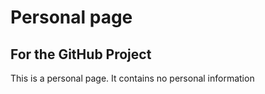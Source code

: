 # Personal page
## For the GitHub Project


This is a personal page. It contains no personal information





